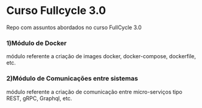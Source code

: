 # Curso Fullcycle 3.0
Repo com assuntos abordados no curso FullCycle 3.0

### 1)Módulo de Docker
módulo referente a criação de images docker, docker-compose, dockerfile, etc.

### 2)Módulo de Comunicações entre sistemas
módulo referente a criação de comunicação entre micro-serviços tipo REST, gRPC, Graphql, etc.

